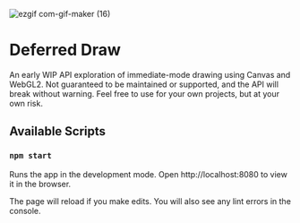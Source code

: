![ezgif com-gif-maker (16)](https://user-images.githubusercontent.com/29994816/115260865-fef09000-a0e7-11eb-939c-821c792c185b.gif)
# Deferred Draw

An early WIP API exploration of immediate-mode drawing using Canvas and WebGL2.
Not guaranteed to be maintained or supported, and the API will break without warning.
Feel free to use for your own projects, but at your own risk.

## Available Scripts

### `npm start`

Runs the app in the development mode.
Open http://localhost:8080 to view it in the browser.

The page will reload if you make edits.
You will also see any lint errors in the console.
